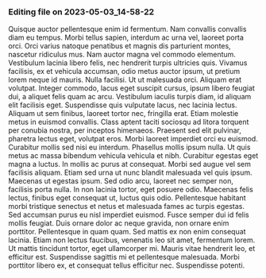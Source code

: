 

### Editing file on 2023-05-03_14-58-22

Quisque auctor pellentesque enim id fermentum. Nam convallis convallis diam eu tempus. Morbi tellus sapien, interdum ac urna vel, laoreet porta orci. Orci varius natoque penatibus et magnis dis parturient montes, nascetur ridiculus mus. Nam auctor magna vel commodo elementum. Vestibulum lacinia libero felis, nec hendrerit turpis ultricies quis. Vivamus facilisis, ex et vehicula accumsan, odio metus auctor ipsum, ut pretium lorem neque id mauris. Nulla facilisi. Ut ut malesuada orci. Aliquam erat volutpat. Integer commodo, lacus eget suscipit cursus, ipsum libero feugiat dui, a aliquet felis quam ac arcu. Vestibulum iaculis turpis diam, id aliquam elit facilisis eget.
Suspendisse quis vulputate lacus, nec lacinia lectus. Aliquam ut sem finibus, laoreet tortor nec, fringilla erat. Etiam molestie metus in euismod convallis. Class aptent taciti sociosqu ad litora torquent per conubia nostra, per inceptos himenaeos. Praesent sed elit pulvinar, pharetra lectus eget, volutpat eros. Morbi laoreet imperdiet orci eu euismod. Curabitur mollis sed nisi eu interdum. Phasellus mollis ipsum nulla. Ut quis metus ac massa bibendum vehicula vehicula et nibh. Curabitur egestas eget magna a luctus. In mollis ac purus at consequat.
Morbi sed augue vel sem facilisis aliquam. Etiam sed urna ut nunc blandit malesuada vel quis ipsum. Maecenas ut egestas ipsum. Sed odio arcu, laoreet nec semper non, facilisis porta nulla. In non lacinia tortor, eget posuere odio. Maecenas felis lectus, finibus eget consequat ut, luctus quis odio. Pellentesque habitant morbi tristique senectus et netus et malesuada fames ac turpis egestas. Sed accumsan purus eu nisl imperdiet euismod. Fusce semper dui id felis mollis feugiat. Duis ornare dolor ac neque gravida, non ornare enim porttitor. Pellentesque in quam quam.
Sed mattis ex non enim consequat lacinia. Etiam non lectus faucibus, venenatis leo sit amet, fermentum lorem. Ut mattis tincidunt tortor, eget ullamcorper mi. Mauris vitae hendrerit leo, et efficitur est. Suspendisse sagittis mi et pellentesque malesuada. Morbi porttitor libero ex, et consequat tellus efficitur nec. Suspendisse potenti.


